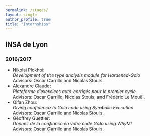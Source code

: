 ```yaml
---
permalink: /stages/
layout: single
author_profile: true
title: "Internships"
---
```


## INSA de Lyon

### 2016/2017

* Nikolai Plokhoi:  
  _Development of the type analysis module for Hardened-Golo_  
  Advisors: Oscar Carrillo and Nicolas Stouls.
* Alexandre Claude:  
  _Plateforme d’exercices auto-corrigés pour le premier cycle_  
  Advisors: Oscar Carrillo, Nicolas Stouls, and Frédéric Le Mouël. 
* Qifan Zhou:  
  _Giving confidence to Golo code using Symbolic Execution_  
  Advisors: Oscar Carrillo and Nicolas Stouls.
* Géoffrey Guettier:  
  _Donnez de la confiance en votre code Golo using WhyML_  
  Advisors: Oscar Carrillo and Nicolas Stouls.